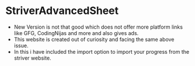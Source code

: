 # StriverAdvancedSheet

- New Version is not that good which does not offer more platform links like GFG, CodingNijas and more and also gives ads. 
- This website is created out of curiosity and facing the same above issue. 
- In this i have included the import option to import your progress from the striver website.
